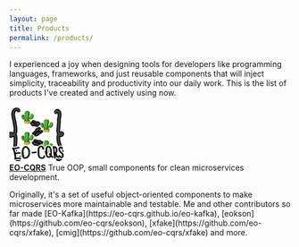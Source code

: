 ```yaml
---
layout: page
title: Products
permalink: /products/
---
```


I experienced a joy when designing tools for developers like programming
languages, frameworks, and just reusable components that will inject
simplicity, traceability and productivity into our daily work.
This is the list of products I've created and actively using now.

<p>
<img alt="logo" src="https://raw.githubusercontent.com/eo-cqrs/.github/master/eo-cqrs.svg" style="width:100px;height:100px;" />
<br>
<a href="https://eo-cqrs.github.io/.github"><b>EO-CQRS</b></a> True OOP, small components for clean microservices development.
</p>
Originally, it's a set of useful object-oriented components to make microservices
more maintainable and testable.
Me and other contributors so far made [EO-Kafka](https://eo-cqrs.github.io/eo-kafka),
[eokson](https://github.com/eo-cqrs/eokson), [xfake](https://github.com/eo-cqrs/xfake), [cmig](https://github.com/eo-cqrs/xfake)
and more.
